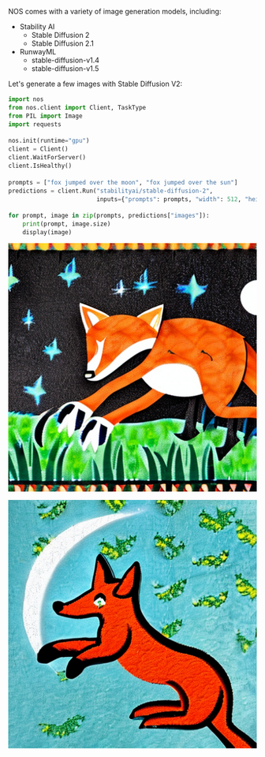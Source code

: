 NOS comes with a variety of image generation models, including:

- Stability AI
    * Stable Diffusion 2
    * Stable Diffusion 2.1
- RunwayML
    * stable-diffusion-v1.4
    * stable-diffusion-v1.5

Let's generate a few images with Stable Diffusion V2:
```python
import nos
from nos.client import Client, TaskType
from PIL import Image
import requests

nos.init(runtime="gpu")
client = Client()
client.WaitForServer()
client.IsHealthy()

prompts = ["fox jumped over the moon", "fox jumped over the sun"]
predictions = client.Run("stabilityai/stable-diffusion-2",
                         inputs={"prompts": prompts, "width": 512, "height": 512, "num_images": 1})

for prompt, image in zip(prompts, predictions["images"]):
    print(prompt, image.size)
    display(image)
```

![fox jumped over the moon](../assets/fox_jumped_over_the_moon.png)

![fox jumped over the sun](../assets/fox_jumped_over_the_sun.png)
